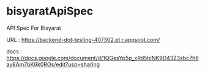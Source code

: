 # bisyaratApiSpec
API Spec For Bisyarat

URL : https://backend-dot-testing-407302.et.r.appspot.com/

docs : https://docs.google.com/document/d/1QGesYp5p_xRd5hINK9D43Z3sbc7h6ay8Am7bK6k0ROs/edit?usp=sharing
